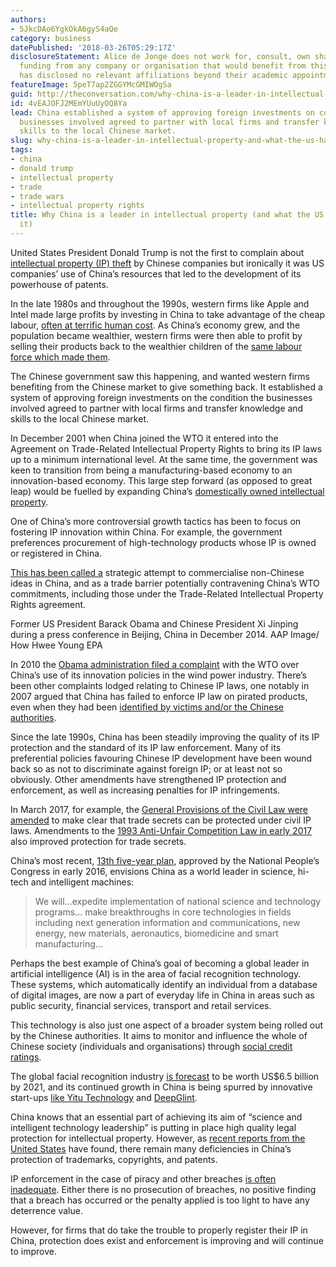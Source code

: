 ```yaml
---
authors:
- 5JkcDAo6YgkOkA6gyS4aQe
category: business
datePublished: '2018-03-26T05:29:17Z'
disclosureStatement: Alice de Jonge does not work for, consult, own shares in or receive
  funding from any company or organisation that would benefit from this article, and
  has disclosed no relevant affiliations beyond their academic appointment.
featureImage: 5peT7ap2ZGGYMcGMIWOgSa
guid: http://theconversation.com/why-china-is-a-leader-in-intellectual-property-and-what-the-us-has-to-do-with-it-93950
id: 4vEAJOFJ2MEmYUuUyOQ8Ya
lead: China established a system of approving foreign investments on condition the
  businesses involved agreed to partner with local firms and transfer knowledge and
  skills to the local Chinese market.
slug: why-china-is-a-leader-in-intellectual-property-and-what-the-us-has-to-do-with-it
tags:
- china
- donald trump
- intellectual property
- trade
- trade wars
- intellectual property rights
title: Why China is a leader in intellectual property (and what the US has to do with
  it)
---
```

United States President Donald Trump is not the first to complain about [intellectual property (IP) theft](https://theconversation.com/trumps-60-billion-in-china-tariffs-will-create-more-problems-than-they-solve-93897) by Chinese companies but ironically it was US companies’ use of China’s resources that led to the development of its powerhouse of patents.

In the late 1980s and throughout the 1990s, western firms like Apple and Intel made large profits by investing in China to take advantage of the cheap labour, [often at terrific human cost](https://www.nytimes.com/2012/01/26/business/ieconomy-apples-ipad-and-the-human-costs-for-workers-in-china.html;%20https://www.theguardian.com/technology/2011/apr/30/apple-chinese-factory-workers-suicides-humiliation). As China’s economy grew, and the population became wealthier, western firms were then able to profit by selling their products back to the wealthier children of the [same labour force which made them](https://www.economist.com/node/8515811). 

The Chinese government saw this happening, and wanted western firms benefiting from the Chinese market to give something back. It established a system of approving foreign investments on the condition the businesses involved agreed to partner with local firms and transfer knowledge and skills to the local Chinese market. 


In December 2001 when China joined the WTO it entered into the Agreement on Trade-Related Intellectual Property Rights to bring its IP laws up to a minimum international level. At the same time, the government was keen to transition from being a manufacturing-based economy to an innovation-based economy. This large step forward (as opposed to great leap) would be fuelled by expanding China’s [domestically owned intellectual property](http://chicagounbound.uchicago.edu/cjil/vol12/iss2/12). 

One of China’s more controversial growth tactics has been to focus on fostering IP innovation within China. For example, the government preferences procurement of high-technology products whose IP is owned or registered in China. 

[This has been called a](http://chicagounbound.uchicago.edu/cjil/vol12/iss2/12) strategic attempt to commercialise non-Chinese ideas in China, and as a trade barrier potentially contravening China’s WTO commitments, including those under the Trade-Related Intellectual Property Rights agreement. 

Former US President Barack Obama and Chinese President Xi Jinping during a press conference in Beijing, China in December 2014. AAP Image/ How Hwee Young EPA

In 2010 the [Obama administration filed a complaint](http://chicagounbound.uchicago.edu/cjil/vol12/iss2/12) with the WTO over China’s use of its innovation policies in the wind power industry. There’s been other complaints lodged relating to Chinese IP laws, one notably in 2007 argued that China has failed to enforce IP law on pirated products, even when they had been [identified by victims and/or the Chinese authorities](https://opus.lib.uts.edu.au/bitstream/10453/10539/1/2007004318OK.pdf). 

Since the late 1990s, China has been steadily improving the quality of its IP protection and the standard of its IP law enforcement. Many of its preferential policies favouring Chinese IP development have been wound back so as not to discriminate against foreign IP; or at least not so obviously. Other amendments have strengthened IP protection and enforcement, as well as increasing penalties for IP infringements. 

In March 2017, for example, the [General Provisions of the Civil Law were amended](https://www.americanbar.org/content/dam/aba/administrative/intellectual_property_law/advocacy/advocacy-20171927-comments.authcheckdam.pdf) to make clear that trade secrets can be protected under civil IP laws. Amendments to the [1993 Anti-Unfair Competition Law in early 2017](https://www.americanbar.org/content/dam/aba/administrative/intellectual_property_law/advocacy/advocacy-20171927-comments.authcheckdam.pdf) also improved protection for trade secrets. 


China’s most recent, [13th five-year plan](http://en.ndrc.gov.cn/newsrelease/201612/P020161207645765233498.pdf), approved by the National People’s Congress in early 2016, envisions China as a world leader in science, hi-tech and intelligent machines:

> We will…expedite implementation of national science and technology programs… make breakthroughs in core technologies in fields including next generation information and communications, new energy, new materials, aeronautics, biomedicine and smart manufacturing… 

Perhaps the best example of China’s goal of becoming a global leader in artificial intelligence (AI) is in the area of facial recognition technology. These systems, which automatically identify an individual from a database of digital images, are now a part of everyday life in China in areas such as public security, financial services, transport and retail services. 

This technology is also just one aspect of a broader system being rolled out by the Chinese authorities. It aims to monitor and influence the whole of Chinese society (individuals and organisations) through [social credit ratings](https://theconversation.com/chinas-social-credit-system-puts-its-people-under-pressure-to-be-model-citizens-89963).

The global facial recognition industry [is forecast](http://www.scmp.com/tech/start-ups/article/2133234/meet-five-chinese-start-ups-pushing-facial-recognition-technology) to be worth US$6.5 billion by 2021, and its continued growth in China is being spurred by innovative start-ups [like Yitu Technology](http://www.yitutech.com/en/) and [DeepGlint](http://www.deepglint.com/en/). 

China knows that an essential part of achieving its aim of “science and intelligent technology leadership” is putting in place high quality legal protection for intellectual property. However, as [recent reports from the United States](https://www.wilmerhale.com/pages/publicationsandnewsdetail.aspx?newspubid=17179887460) have found, there remain many deficiencies in China’s protection of trademarks, copyrights, and patents. 

IP enforcement in the case of piracy and other breaches [is often inadequate](http://www.eastasiaforum.org/2017/10/03/section-301-us-investigates-allegations-of-forced-technology-transfers-to-china/). Either there is no prosecution of breaches, no positive finding that a breach has occurred or the penalty applied is too light to have any deterrence value. 

However, for firms that do take the trouble to properly register their IP in China, protection does exist and enforcement is improving and will continue to improve.